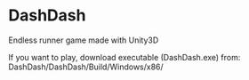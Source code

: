 # DashDash
Endless runner game made with Unity3D

If you want to play, download executable (DashDash.exe) from: DashDash/DashDash/Build/Windows/x86/

